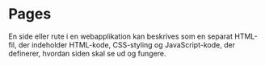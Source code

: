 # Pages

En side eller rute i en webapplikation kan beskrives som en separat HTML-fil, der indeholder HTML-kode, CSS-styling og JavaScript-kode, der definerer, hvordan siden skal se ud og fungere.


